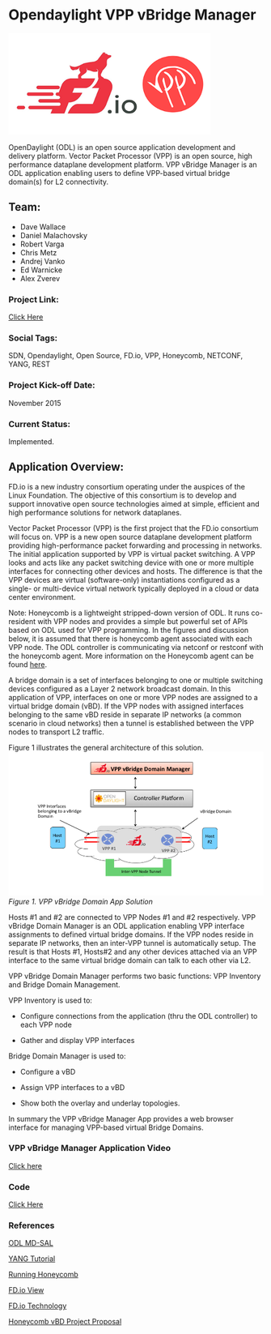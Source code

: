 # Opendaylight VPP vBridge Manager 

<img src="https://raw.githubusercontent.com/CiscoDevNet/vpp-odl/master/images/fdio-vpp.png" alt="alt text" width=400px height=200px>

OpenDaylight (ODL) is an open source application development and delivery platform. Vector Packet Processor (VPP) is an open source, high performance dataplane development platform. VPP vBridge Manager is an ODL application enabling users to define VPP-based virtual bridge domain(s) for L2 connectivity. 


## Team:

- Dave Wallace
- Daniel Malachovsky
- Robert Varga
- Chris Metz
- Andrej Vanko
- Ed Warnicke
- Alex Zverev

### Project Link:

[Click Here](https://github.com/CiscoDevNet/vpp-odl) 

### Social Tags:

SDN, Opendaylight, Open Source, FD.io, VPP, Honeycomb, NETCONF, YANG, REST

### Project Kick-off Date:

November 2015

### Current Status:

Implemented. 

## Application Overview:

FD.io is a new industry consortium operating under the auspices of the Linux Foundation. The objective of this consortium is to develop and support innovative open source technologies aimed at simple, efficient and high performance solutions for network dataplanes.  

Vector Packet Processor (VPP) is the first project that the FD.io consortium will focus on. VPP is a new open source dataplane development platform providing high-performance packet forwarding and processing in networks. The initial application supported by VPP is virtual packet switching. A VPP looks and acts like any packet switching device with one or more multiple interfaces for connecting other devices and hosts.  The difference is that the VPP devices are virtual (software-only) instantiations configured as a single- or multi-device virtual network typically deployed in a cloud or data center environment.

Note: Honeycomb is a lightweight stripped-down version of ODL. It runs co-resident with VPP nodes and provides a simple but powerful set of APIs based on ODL used for VPP programming. In the figures and discussion below, it is assumed that there is honeycomb agent associated with each VPP node. The ODL controller is communicating via netconf or restconf with the honeycomb agent. More information on the Honeycomb agent can be found [here](https://www.youtube.com/watch?v=ZqH9nwh83DI).  

A bridge domain is a set of interfaces belonging to one or multiple switching devices configured as a Layer 2 network broadcast domain. In this application of VPP, interfaces on one or more VPP nodes are assigned to a virtual bridge domain (vBD). If the VPP nodes with assigned interfaces belonging to the same vBD reside in separate IP networks (a common scenario in cloud networks) then a tunnel is established between the VPP nodes to transport L2 traffic.

Figure 1 illustrates the general architecture of this solution. 
![](https://raw.githubusercontent.com/CiscoDevNet/vpp-odl/master/images/VPP-app-arch.png)
*Figure 1. VPP vBridge Domain App Solution*

Hosts #1 and #2 are connected to VPP Nodes #1 and #2 respectively. VPP vBridge Domain Manager is an ODL application enabling VPP interface assignments to defined virtual bridge domains. If the VPP nodes reside in separate IP networks, then an inter-VPP tunnel is automatically setup. The result is that Hosts #1, Hosts#2 and any other devices attached via an VPP interface to the same virtual bridge domain can talk to each other via L2.

VPP vBridge Domain Manager performs two basic functions: VPP Inventory and Bridge Domain Management. 

VPP Inventory is used to:

- Configure connections from the application (thru the ODL controller) to each VPP node

- Gather and display VPP interfaces

Bridge Domain Manager is used to:

- Configure a vBD

- Assign VPP interfaces to a vBD

- Show both the overlay and underlay topologies. 

In summary the VPP vBridge Manager App provides a web browser interface for managing VPP-based virtual Bridge Domains.

### VPP vBridge Manager Application Video

[Click here](https://www.youtube.com/watch?v=vs1XzOOpaCo)
 
### Code

[Click Here](https://wiki.fd.io/view/Honeycomb) 

### References

[ODL MD-SAL](https://wiki.opendaylight.org/view/OpenDaylight_Controller%3aMD-SAL)

[YANG Tutorial](http://www.slideshare.net/tailfsystems/netconf-yang-tutorial)

[Running Honeycomb](https://wiki.fd.io/view/Honeycomb/Running_Honeycomb)

[FD.io View](https://wiki.fd.io/view/)

[FD.io Technology](https://fd.io/technology)

[Honeycomb vBD Project Proposal](https://wiki.opendaylight.org/images/6/63/HoneycombVBD.pdf)
